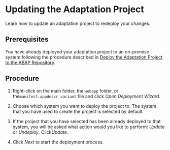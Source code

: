 <!-- loio580887790be14634a44f620127dbeb5e -->

# Updating the Adaptation Project

Learn how to update an adaptation project to redeploy your changes.



<a name="loio580887790be14634a44f620127dbeb5e__prereq_hd2_g2g_wtb"/>

## Prerequisites

You have already deployed your adaptation project to an on-premise system following the procedure described in [Deploy the Adaptation Project to the ABAP Repository](https://help.sap.com/docs/bas/developing-sap-fiori-app-in-sap-business-application-studio/deploy-adaptation-project?locale=en-US).



## Procedure

1.  Right-click on the main folder, the `webapp` folder, or the`manifest.appdescr_variant` file and click *Open Deployment Wizard*.

2.  Choose which system you want to deploy the project to. The system that you have used to create the project is selected by default.

3.  If the project that you have selected has been already deployed to that system, you will be asked what action would you like to perform: *Update* or *Undeploy*. Click*Update*.

4.  Click *Next* to start the deployment process.


